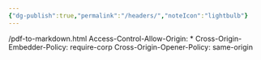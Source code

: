 ```yaml
---
{"dg-publish":true,"permalink":"/headers/","noteIcon":"lightbulb"}
---
```



/pdf-to-markdown.html
  Access-Control-Allow-Origin: *
  Cross-Origin-Embedder-Policy: require-corp
  Cross-Origin-Opener-Policy: same-origin
  